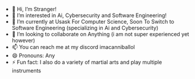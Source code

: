 - 👋 Hi, I’m Stranger!
- 👀 I’m interested in Ai, Cybersecurity and Software Engineering!
- 🌱 I’m currently at Usask For Computer Science, Soon To Switch to Software Engineering (specializing in Ai and Cybersecurity)
- 💞️ I’m looking to collaborate on Anything (i am not super experienced yet however)
- 📫 You can reach me at my discord imacanniballol
- 😄 Pronouns: Any
- ⚡ Fun fact: I also do a variety of martial arts and play multiple instruments
<!---
StRAnGer977/StRAnGer977 is a ✨ special ✨ repository because its `README.md` (this file) appears on your GitHub profile.
You can click the Preview link to take a look at your changes.
--->
